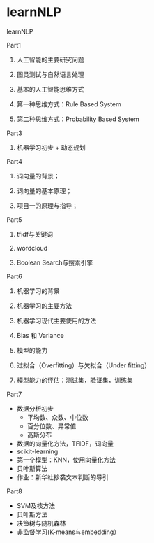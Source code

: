 # learnNLP
learnNLP

Part1
1. 人工智能的主要研究问题

2. 图灵测试与自然语言处理

3. 基本的人工智能思维方式

4. 第一种思维方式：Rule Based System

5. 第二种思维方式：Probability Based System

Part3
1. 机器学习初步 + 动态规划

Part4
1. 词向量的背景；

2. 词向量的基本原理；

3. 项目一的原理与指导；

Part5
1. tfidf与关键词

2. wordcloud 

3. Boolean Search与搜索引擎

Part6
1. 机器学习的背景

2. 机器学习的主要方法

3. 机器学习现代主要使用的方法

4. Bias 和 Variance

5. 模型的能力

6. 过拟合（Overfitting）与欠拟合（Under fitting）

7. 模型能力的评估：测试集，验证集，训练集

Part7
+ 数据分析初步
  + 平均数、众数、中位数
  + 百分位数、异常值
  + 高斯分布
+ 数据的向量化方法，TFIDF，词向量
+ scikit-learning
+ 第一个模型：KNN，使用向量化方法
+ 贝叶斯算法
+ 作业：新华社抄袭文本判断的导引

Part8
+ SVM及核方法 
+ 贝叶斯方法
+ 决策树与随机森林
+ 非监督学习(K-means与embedding）

